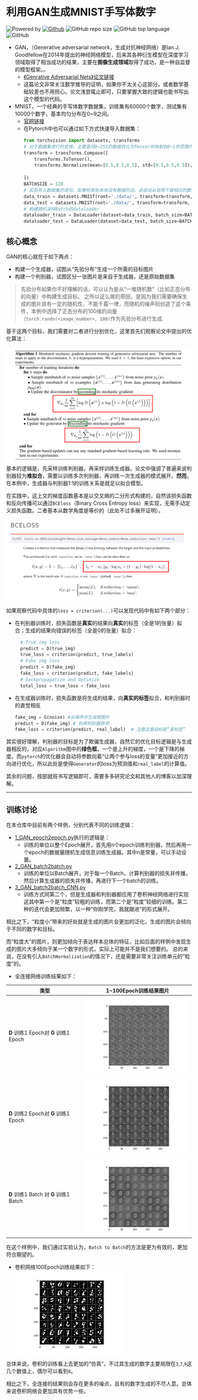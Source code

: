 # 利用GAN生成MNIST手写体数字
![Powered by](https://img.shields.io/badge/Based_on-Pytorch-blue?logo=pytorch)
[![Github](https://img.shields.io/badge/Github_repo-GAN_MNIST_Pytorch-green?logo=github)](https://github.com/SunnyHaze/GAN-MNIST-Pytorch)
![GitHub repo size](https://img.shields.io/github/repo-size/SunnyHaze/GAN-MNIST-Pytorch?logo=hack%20the%20box)
![GitHub top language](https://img.shields.io/github/languages/top/Sunnyhaze/GAN-MNIST-Pytorch?color=green&logo=python)
![GitHub](https://img.shields.io/github/license/Sunnyhaze/GAN-MNIST-Pytorch?logo=license)
- GAN，（Generative adversarial network，生成对抗神经网络）是Ian J. Goodfellow在2014年提出的神经网络模型，后来其各种衍生模型在深度学习领域取得了相当成功的结果，主要在**图像生成领域**取得了成功，是一种自监督的模型框架。。
  - [《Genrative Adversarial Nets》论文链接](https://proceedings.neurips.cc/paper/2014/file/5ca3e9b122f61f8f06494c97b1afccf3-Paper.pdf)
  - 这篇论文非常关注数学推导的证明，如果你不太关心这部分，或者数学基础较差也不用担心。论文浅尝辄止即可，只要掌握大致的逻辑也能书写出这个模型的代码。
- MNIST，一个经典的手写体数字数据集，训练集有60000个数字，测试集有10000个数字，基本均匀分布在0~9之间。
  - [官网链接](http://yann.lecun.com/exdb/mnist/)
  - 在Pytorch中也可以通过如下方式快速导入数据集：
    ```python
    from torchvision import datasets, transforms
    # 对于数据集进行的变换，主要是将0~255的数据转化为Tensor并映射到0~1的范围内
    transform = transforms.Compose([
        transforms.ToTensor(),
        transforms.Normalize(mean=[0.5,0.5,0.5], std=[0.5,0.5,0.5]),

    ])
    BATCHSIZE = 128
    # 实际导入数据集的语句，如果检索到本地没有数据的话，会自动从官网下载相应的数据集并进行预处理
    data_train = datasets.MNIST(root='./data/', transform=transform, train=True, download=True)
    data_test = datasets.MNIST(root='./data/', transform=transform, train=False)
    # 构建随机采样Batch的dataloader
    dataloader_train = DataLoader(dataset=data_train, batch_size=BATCHSIZE, shuffle=True)
    dataloader_test = DataLoader(dataset=data_test, batch_size=BATCHSIZE, shuffle=True)
    ```
## 核心概念
GAN的核心就在于如下两点：
- 构建一个生成器，试图从“先验分布”生成一个所需的目标图片
- 构建一个判别器，试图区分一张图片是来自于生成器，还是原始数据集

> 先验分布如果你不好理解的话，可以认为是从“一堆随机数”（比如正态分布的向量）中构建生成目标。
> 之所以这么做的原因，是因为我们需要确保生成的图片具有一定的随机性，不能千篇一律，而随机的噪声则创造了这个条件，本例中选择了正态分布的100维的向量（`torch.randn(<image_number>, 100)`作为先验分布进行生成.

基于这两个目标，我们需要对二者进行分别优化，这里首先们观察论文中提出的优化算法：

![](images/algorithm.png)
基本的逻辑是，先采样训练判别器，再采样训练生成器。论文中强调了普遍来说判别器较为**难拟合**，需要以训练多次判别器，再训练一次生成器的模式展开。**然而**，在本例中，生成器与判别器1:1的训练关系是就足以拟合模型。

在实践中，这上文的梯度函数基本是以交叉熵的二分形式构建的，自然该损失函数和反向传播可以通过`BCEloss`（Binary Cross Entropy loss）来实现，无需手动定义损失函数。二者基本从数学角度是等价的（此处不过多展开证明）。

![](images/BCELoss.png)

如果观察代码中具体的`loss = criterion(...)`可以发现代码中有如下两个部分：
- 在判别器训练时，损失函数是**真实**的结果向**真实**的标签（全是1的张量）拟合；生成的结果向错误的标签（全是0的张量）拟合：
  ```python
    # True img loss
    predict = D(true_img)
    true_loss = criterion(predict, true_labels)
    # Fake img loss
    predict = D(fake_img)
    fake_loss = criterion(predict, fake_labels)
    # backpropagation and Optimize 
    total_loss = true_loss + fake_loss
  ```
- 在生成器训练时，损失函数是将生成的结果，向**真实的标签**拟合，和判别器时的直觉相反
    ```python
    fake_img = G(noise) #从噪声中生成假图片
    predict = D(fake_img) # 利用判别器预测
    fake_loss = criterion(predict, real_label)  # 注意这里目标是“真标签”
    ```
其实很好理解，判别器的目标是为了欺骗生成器，自然它的优化目标逻辑是与生成器相反的，对应`Algorithm`图中的**绿色框**，一个是上升的梯度，一个是下降的梯度。而`pytorch`的优化器会自动将参数向着“让两个参与loss的变量”更加接近的方向进行优化，所以此处是使得`Generator`的loss为预测值和`real_label`的计算值。

其余的问题，按部就班书写逻辑即可，需要多多研究论文和其他人的博客以加深理解。

--------------------------

## 训练讨论
在本仓库中目前有两个样例，分别代表不同的训练逻辑：
- [1_GAN_epoch2epoch.py](1_GAN_epoch2epoch.py)执行的逻辑是：
  - 训练的单位以整个Epoch展开，首先用n个epoch训练判别器，然后再用一个epoch的数据量随机生成信息训练生成器。其中n是常量，可以手动设置。
- [2_GAN_batch2batch.py](2_GAN_batch2batch.py)
  - 训练的单位以Batch展开，对于每一个Batch，计算判别器的损失并传播，然后计算生成器的损失并传播，再进行下一个batch的训练。
- [3_GAN_batch2batch_CNN.py](3_GAN_batch2batch_CNN.py)
  - 训练方式同第二个，但是生成器和判别器都应用了卷积神经网络进行实现
这其中第一个是“粒度”较粗的训练，而第二个是“粒度”较细的训练。第二种的迭代会更加频繁，以一种“你刚学完，我就跟进”的形式展开。

相比之下，“粒度小”带来的好处就是生成的图片会更加的泛化，生成的图片会倾向于不同的数字和目标。

而“粒度大”的图片，则更加倾向于表达样本总体的特征，比如后面的样例中发现生成的图片大多倾向于某一个数字的形式，实际上可能并不是我们想要的。
总的来说，在没有引入`BatchNormalization`的情况下，还是需要非常关注训练单元的“粒度”的。

- 全连接网络训练结果如下：
  
|类型|1~100Epoch训练结果图片|
|-|-|
|**D** 训练1 Epoch对 **G** 训练1 Epoch|![](images/epoch2epoch.gif)|
|**D** 训练2 Epoch对 **G** 训练1 Epoch|![](images/epoch2two_epoch.gif)|
|**D** 训练1 Batch 对 **G** 训练1 Batch|![](images/batch2batch.gif)|


在这个样例中，我们通过实验认为，`Batch to Batch`的方法是更为有效的，更加符合期望的。

- 卷积网络100Epoch训练结果如下：
  ![](images/conv2D.gif)

总体来说，卷积的训练看上去更加的“仿真”，不过其生成的数字主要局限在`3`,`7`,`9`这几个数值上，偶尔可以看到`8`。

相比之下，全连接的结果则会存在更多的噪点，且有的数字生成的不尽人意。总体来说卷积网络会更加具有优势一些。